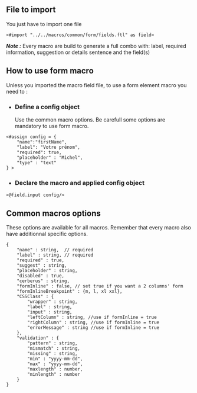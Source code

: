 ## File to import

You just have to import one file 

```ftl
<#import "../../macros/common/form/fields.ftl" as field>
```

**_Note :_** Every macro are build to generate a full combo with: label, required information, suggestion or details sentence and the field(s)

## How to use form macro

Unless you imported the macro field file, to use a form element macro you need to :

* ### Define a config object
    Use the common macro options. Be carefull some options are mandatory to use form macro.
    
```ftl
<#assign config = {
    "name":"firstName", 
    "label": "Votre prénom",
    "required": true,
    "placeholder" : "Michel",
    "type" : "text"
} >
```
* ### Declare the macro and applied config object
```ftl
<@field.input config/>
```

## Common macros options

These options are available for all macros. Remember that every macro also have additionnal specific options.

```ftl
{
    "name" : string,  // required
    "label" : string, // required
    "required" : true, 
    "suggest" : string, 
    "placeholder" : string,
    "disabled" : true,
    "cerberus" : string,
    "formInline" : false, // set true if you want a 2 columns' form
    "formInlineBreakpoint" : {m, l, xl xxl},
    "CSSClass" : {
        "wrapper" : string,
        "label" : string,
        "input" : string,
        "leftColumn" : string, //use if formInline = true
        "rightColumn" : string, //use if formInline = true
        "errorMessage" : string //use if formInline = true
    },
    "validation" : {
        "pattern" : string,
        "mismatch" : string,
        "missing" : string,
        "min" : "yyyy-mm-dd",
        "max" : "yyyy-mm-dd",
        "maxlength" : number,
        "minlength" : number
    }
}
```
